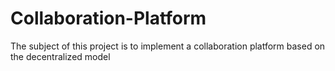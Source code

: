 # Collaboration-Platform
The subject of this project is to implement a collaboration platform based on the decentralized model
